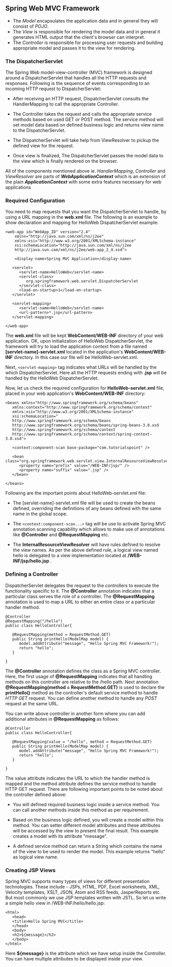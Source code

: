
## Spring Web MVC Framework

 -   The *Model* encapsulates the application data and in general they will consist of *POJO*.
 -  The *View* is responsible for rendering the model data and in general it generates HTML output that the client's browser can interpret.
 - The *Controller* is responsible for processing user requests and building appropriate model and passes it to the view for rendering.

### The DispatcherServlet

The Spring Web model-view-controller (MVC) framework is designed around a DispatcherServlet that handles all the HTTP requests and responses. 
Following is the sequence of events corresponding to an incoming HTTP request to DispatcherServlet:


-   After receiving an HTTP request, DispatcherServlet consults the HandlerMapping to call the appropriate Controller.
-  The Controller takes the request and calls the appropriate service methods based on used GET or POST method. The service method will set model data based on defined business logic and returns view name to the DispatcherServlet.
- The DispatcherServlet will take help from ViewResolver to pickup the defined view for the request.

-   Once view is finalized, The DispatcherServlet passes the model data to the view which is finally rendered on the browser.

All of the components mentioned above ie. *HandlerMapping*, *Controller* and *ViewResolver* are parts of ***WebApplicationContext*** which is an extension of the plain ***ApplicationContext*** with some extra features necessary for web applications

### Required Configuration
You need to map requests that you want the DispatcherServlet to handle, by using a URL mapping in the **web.xml** file. The following is an example to show declaration and mapping for HelloWeb DispatcherServlet example:

```
<web-app id="WebApp_ID" version="2.4"
    xmlns="http://java.sun.com/xml/ns/j2ee" 
    xmlns:xsi="http://www.w3.org/2001/XMLSchema-instance"
    xsi:schemaLocation="http://java.sun.com/xml/ns/j2ee 
    http://java.sun.com/xml/ns/j2ee/web-app_2_4.xsd">
 
    <display-name>Spring MVC Application</display-name>

   <servlet>
      <servlet-name>HelloWeb</servlet-name>
      <servlet-class>
         org.springframework.web.servlet.DispatcherServlet
      </servlet-class>
      <load-on-startup>1</load-on-startup>
   </servlet>

   <servlet-mapping>
      <servlet-name>HelloWeb</servlet-name>
      <url-pattern>*.jsp</url-pattern>
   </servlet-mapping>

</web-app>
```
The **web.xml** file will be kept **WebContent/WEB-INF** directory of your web application. OK, upon initialization of HelloWeb DispatcherServlet, the framework will try to load the application context from a file named **[servlet-name]-servlet.xml** located in the application's **WebContent/WEB-INF** directory. In this case our file will be HelloWeb-servlet.xml.

Next, ```<servlet-mapping>``` tag indicates what URLs will be handled by the which DispatcherServlet. Here all the HTTP requests ending with **.jsp** will be handled by the HelloWeb DispatcherServlet.

Now, let us check the required configuration for **HelloWeb-servlet.xml** file, placed in your web application's **WebContent/WEB-INF** directory:

```
<beans xmlns="http://www.springframework.org/schema/beans"
   xmlns:context="http://www.springframework.org/schema/context"
   xmlns:xsi="http://www.w3.org/2001/XMLSchema-instance"
   xsi:schemaLocation="
   http://www.springframework.org/schema/beans     
   http://www.springframework.org/schema/beans/spring-beans-3.0.xsd
   http://www.springframework.org/schema/context 
   http://www.springframework.org/schema/context/spring-context-3.0.xsd">

   <context:component-scan base-package="com.tutorialspoint" />

   <bean class="org.springframework.web.servlet.view.InternalResourceViewResolver">
      <property name="prefix" value="/WEB-INF/jsp/" />
      <property name="suffix" value=".jsp" />
   </bean>

</beans>
```
Following are the important points about HelloWeb-servlet.xml file:



- The [servlet-name]-servlet.xml file will be used to create the beans defined, overriding the definitions of any beans defined with the same name in the global scope.

- The ```<context:component-scan...>``` tag will be use to activate Spring MVC annotation scanning capability which allows to make use of annotations like **@Controller** and **@RequestMapping** etc.

- The **InternalResourceViewResolver** will have rules defined to resolve the view names. As per the above defined rule, a logical view named hello is delegated to a view implementation located at **/WEB-INF/jsp/hello.jsp** .

### Defining a Controller

DispatcherServlet delegates the request to the controllers to execute the functionality specific to it. The **@Controller** annotation indicates that a particular class serves the role of a controller. The **@RequestMapping** annotation is used to map a URL to either an entire class or a particular handler method.
```
@Controller
@RequestMapping("/hello")
public class HelloController{
 
   @RequestMapping(method = RequestMethod.GET)
   public String printHello(ModelMap model) {
      model.addAttribute("message", "Hello Spring MVC Framework!");
      return "hello";
   }

}
```

The **@Controller** annotation defines the class as a Spring MVC controller. Here, the first usage of **@RequestMapping** indicates that all handling methods on this controller are relative to the /hello path. Next annotation **@RequestMapping(method = RequestMethod.GET)** is used to declare the **printHello()** method as the controller's default service method to handle *HTTP GET* request. You can define another method to handle any *POST* request at the same URL.

You can write above controller in another form where you can add additional attributes in **@RequestMapping** as follows:
```
@Controller
public class HelloController{
 
   @RequestMapping(value = "/hello", method = RequestMethod.GET)
   public String printHello(ModelMap model) {
      model.addAttribute("message", "Hello Spring MVC Framework!");
      return "hello";
   }

}
```
The value attribute indicates the URL to which the handler method is mapped and the method attribute defines the service method to handle HTTP GET request. There are following important points to be noted about the controller defined above:

- You will defined required business logic inside a service method. You can call another methods inside this method as per requirement.

- Based on the business logic defined, you will create a model within this method. You can setter different model attributes and these attributes will be accessed by the view to present the final result. This example creates a model with its attribute "message".
- A defined service method can return a String which contains the name of the view to be used to render the model. This example returns "hello" as logical view name.

### Creating JSP Views

Spring MVC supports many types of views for different presentation technologies. These include - JSPs, HTML, PDF, Excel worksheets, XML, Velocity templates, XSLT, JSON, Atom and RSS feeds, JasperReports etc. But most commonly we use JSP templates written with JSTL. So let us write a simple hello view in /WEB-INF/hello/hello.jsp:
```
<html>
   <head>
   <title>Hello Spring MVC</title>
   </head>
   <body>
   <h2>${message}</h2>
   </body>
</html>
```
Here **${message}** is the attribute which we have setup inside the Controller. You can have multiple attributes to be displayed inside your view.
